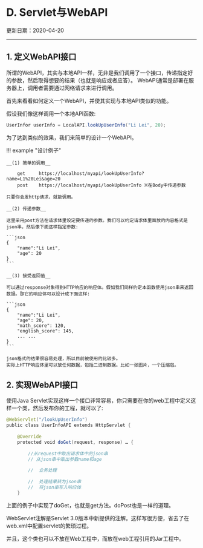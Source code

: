 # D. Servlet与WebAPI

更新日期：2020-04-20

-------------------------------------  

## 1. 定义WebAPI接口

所谓的WebAPI，其实与本地API一样，无非是我们调用了一个接口，传递指定好的参数，然后取得想要的结果（也就是响应或者应答）。
WebAPI通常是部署在服务器上，调用者需要通过网络请求来进行调用。

首先来看看如何定义一个WebAPI，并使其实现与本地API类似的功能。

假设我们像这样调用一个本地API函数:

```java
UserInfor userInfo = LocalAPI.lookUpUserInfo("Li Lei", 20);
```

为了达到类似的效果，我们来简单的设计一个WebAPI。

!!! example "设计例子"

    __(1) 简单的调用__

        get     https://localhost/myapi/lookUpUserInfo?name=L1%20Lei&age=20
        post    https://localhost/myapi/lookUpUserInfo ※在Body中传递参数

    只要你会发http请求，就能调用。

    __(2) 传递参数__

    这里采用post方法在请求体里设定要传递的参数。我们可以约定请求体里面放的内容格式是json串，然后像下面这样指定参数:

    ```json
    {
        "name":"Li Lei",
        "age": 20
    }
    ```

    __(3) 接受返回值__

    可以通过response对象得到HTTP响应的响应体。假如我们同样约定本函数使用json串来返回数据。那它的响应体可以设计成下面这样:

    ```json
    {
        "name":"Li Lei",
        "age": 20,
        "math_score": 120,
        "english_score": 145,
        ... ...
    }
    ```

    json格式的结果很容易处理，所以目前被使用的比较多。
    实际上HTTP响应体里可以放任何数据，包括二进制数据。比如一张图片，一个压缩包。

## 2. 实现WebAPI接口

使用Java Servlet实现这样一个接口非常容易，你只需要在你的web工程中定义这样一个类，然后发布你的工程，就可以了:

```java
@WebServlet("/lookUpUserInfo")
public class UserInfoAPI extends HttpServlet {
    
    @Override
    protected void doGet(request, response) … {
        
        //从request中取出请求体中的json串
        // 从json串中取出参数name和age
        
        //  业务处理
        
        //  处理结果转为json串
        //  将json串写入响应体
    }
```

上面的例子中实现了doGet，也就是get方法。doPost也是一样的道理。

WebServlet注解是Servlet 3.0版本中新提供的注解。这样写很方便，省去了在web.xml中配置servlet的繁琐过程。

并且，这个类也可以不放在Web工程中，而放在web工程引用的Jar工程中。
